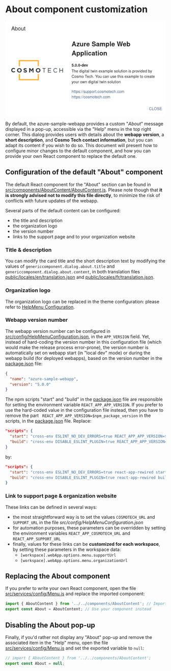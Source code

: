 # About component customization

!["About" card -- webapp version & contact details](./assets/about.png)

By default, the azure-sample-webapp provides a custom "_About_" message displayed in a pop-up, accessible via the "Help"
menu in the top right corner. This dialog provides users with details about the **webapp version**, a **short
description**, and **Cosmo Tech contact information**, but you can adapt its content if you wish to do so. This document
will present how to configure minor changes to the default component, and how you can provide your own React component
to replace the default one.

## Configuration of the default "About" component

The default React component for the "About" section can be found in
[src/components/AboutContent/AboutContent.js](../src/components/AboutContent/AboutContent.js). Please note though that
**it is strongly advised not to modify this file directly**, to minimize the risk of conflicts with future updates of
the webapp.

Several parts of the default content can be configured:

- the title and description
- the organization logo
- the version number
- links to the support page and to your organization website

### Title & description

You can modify the card title and the short description text by modifying the values of
`genericcomponent.dialog.about.title` and `genericcomponent.dialog.about.content`, in both translation files
[public/locales/en/translation.json](../public/locales/en/translation.json) and
[public/locales/fr/translation.json](../public/locales/fr/translation.json).

### Organization logo

The organization logo can be replaced in the theme configuration: please refer to
[HelpMenu Configuration](helpMenuConfiguration.md).

### Webapp version number

The webapp version number can be configured in
[src/config/HelpMenuConfiguration.json](../src/config/HelpMenuConfiguration.json), in the `APP_VERSION` field. Yet,
instead of hard-coding the version number in this configuration file (which would make the release process error-prone),
the version number is automatically set on webapp start (in "local dev" mode) or during the webapp build (for deployed
webapps), based on the version number in the [package.json](../package.json) file:

```json
{
  "name": "azure-sample-webapp",
  "version": "5.0.0"
}
```

The npm scripts "start" and "build" in the [package.json](../package.json) file are responsible for setting the
environment variable `REACT_APP_APP_VERSION`. If you prefer to use the hard-coded value in the configuration file
instead, then you have to remove the part ` REACT_APP_APP_VERSION=$npm_package_version` in the
scripts, in the [package.json](../package.json) file. Replace:

```json
"scripts": {
  "start": "cross-env ESLINT_NO_DEV_ERRORS=true REACT_APP_APP_VERSION=$npm_package_version react-app-rewired start",
  "build": "cross-env DISABLE_ESLINT_PLUGIN=true REACT_APP_APP_VERSION=$npm_package_version react-app-rewired build",
}
```

by:

```json
"scripts": {
  "start": "cross-env ESLINT_NO_DEV_ERRORS=true react-app-rewired start",
  "build": "cross-env DISABLE_ESLINT_PLUGIN=true react-app-rewired build",
}
```

### Link to support page & organization website

These links can be defined in several ways:

- the most straightforward way is to set the values `COSMOTECH_URL` and `SUPPORT_URL` in the file
  _src/config/HelpMenuConfiguration.json_
- for automation purposes, these parameters can be overridden by setting the environment variables
  `REACT_APP_COSMOTECH_URL` and `REACT_APP_SUPPORT_URL`
- finally, values for these links can be **customized for each workspace**, by setting these parameters in the workspace
  data:
  - `[workspace].webApp.options.menu.supportUrl`
  - `[workspace].webApp.options.menu.organizationUrl`

## Replacing the About component

If you prefer to write your own React component, open the file
[src/services/config/Menu.js](../src/services/config/Menu.js) and replace the imported component:

```js
import { AboutContent } from '../../components/AboutContent'; // Import your component instead
export const About = AboutContent; // Use your component instead
```

## Disabling the About pop-up

Finally, if you'd rather not display any "About" pop-up and remove the associated item in the "Help" menu, open the file
[src/services/config/Menu.js](../src/services/config/Menu.js) and set the exported variable to `null`:

```js
// import { AboutContent } from '../../components/AboutContent';
export const About = null;
```
